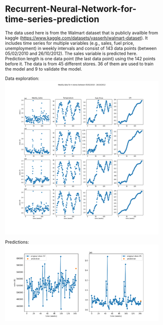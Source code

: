 # Recurrent-Neural-Network-for-time-series-prediction
The data used here is from the Walmart dataset that is publicly availble from kaggle (https://www.kaggle.com/datasets/yasserh/walmart-dataset).
It includes time series for multiple variables (e.g., sales, fuel price, unemployment) in weekly intervals and consist of 143 data points (between 05/02/2010 and 26/10/2012).
The sales variable is predicted here. Prediction length is one data point (the last data point) using the 142 points before it.
The data is from 45 different stores. 36 of them are used to train the model and 9 to validate the model.



Data exploration:
![img1](https://github.com/Morikky/Recurrent-Neural-Network-for-time-series-prediction/blob/main/Plots/explore_the_data.png)




Predictions:
![img2](https://github.com/Morikky/Recurrent-Neural-Network-for-time-series-prediction/blob/main/Plots/Predictions.png)

